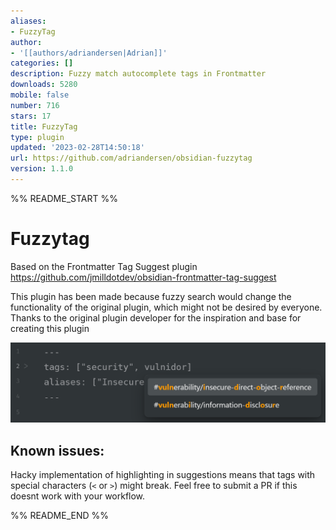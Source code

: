 ```yaml
---
aliases:
- FuzzyTag
author:
- '[[authors/adriandersen|Adrian]]'
categories: []
description: Fuzzy match autocomplete tags in Frontmatter
downloads: 5280
mobile: false
number: 716
stars: 17
title: FuzzyTag
type: plugin
updated: '2023-02-28T14:50:18'
url: https://github.com/adriandersen/obsidian-fuzzytag
version: 1.1.0
---
```


%% README_START %%

# Fuzzytag

Based on the Frontmatter Tag Suggest plugin
https://github.com/jmilldotdev/obsidian-frontmatter-tag-suggest

This plugin has been made because fuzzy search would change the functionality of the original plugin, which might not be desired by everyone.
Thanks to the original plugin developer for the inspiration and base for creating this plugin

![](https://raw.githubusercontent.com/adriandersen/obsidian-fuzzytag/HEAD/screenshot.png)

## Known issues:

Hacky implementation of highlighting in suggestions means that tags with special characters (`<` or `>`) might break. Feel free to submit a PR if this doesnt work with your workflow.


%% README_END %%